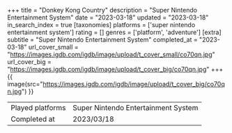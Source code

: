+++
title = "Donkey Kong Country"
description = "Super Nintendo Entertainment System"
date = "2023-03-18"
updated = "2023-03-18"
in_search_index = true
[taxonomies]
platforms = ['super nintendo entertainment system']
rating = []
genres = ['platform', 'adventure']
[extra]
subtitle = "Super Nintendo Entertainment System"
completed_at = "2023-03-18"
url_cover_small = "https://images.igdb.com/igdb/image/upload/t_cover_small/co70qn.jpg"
url_cover_big = "https://images.igdb.com/igdb/image/upload/t_cover_big/co70qn.jpg"
+++
{{ image(src="https://images.igdb.com/igdb/image/upload/t_cover_big/co70qn.jpg") }}

|              |            |
| ------------ | ---------- |
| Played platforms    | Super Nintendo Entertainment System |
| Completed at | 2023/03/18 |


